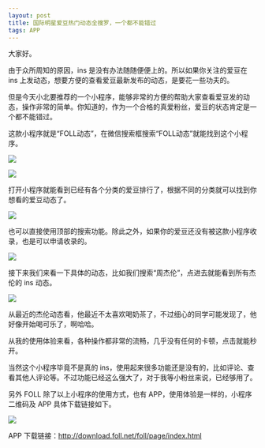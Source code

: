 ```yaml
---
layout: post
title: 国际明星爱豆热门动态全搜罗，一个都不能错过
tags: APP
---
```


大家好。

由于众所周知的原因，ins 是没有办法随随便便上的。所以如果你关注的爱豆在 ins 上发动态，想要方便的查看爱豆最新发布的动态，是要花一些功夫的。

但是今天小北要推荐的一个小程序，能够非常的方便的帮助大家查看爱豆发的动态，操作非常的简单。你知道的，作为一个合格的真爱粉丝，爱豆的状态肯定是一个都不能错过。

这款小程序就是“FOLL动态”，在微信搜索框搜索“FOLL动态”就能找到这个小程序。

![](https://raw.githubusercontent.com/ZhuPeng/pic/master/images/compress_Screenshot_20210322_224624_com.tencent.mm.jpg)

![](https://raw.githubusercontent.com/ZhuPeng/pic/master/images/compress_Screenshot_20210322_225552_com.tencent.mm.jpg)

打开小程序就能看到已经有各个分类的爱豆排行了，根据不同的分类就可以找到你想看的爱豆动态了。

![](https://raw.githubusercontent.com/ZhuPeng/pic/master/images/compress_Screenshot_20210322_224616_com.tencent.mm.jpg)

也可以直接使用顶部的搜索功能。除此之外，如果你的爱豆还没有被这款小程序收录，也是可以申请收录的。

![](https://raw.githubusercontent.com/ZhuPeng/pic/master/images/compress_Screenshot_20210322_230015_com.tencent.mm.jpg)

接下来我们来看一下具体的动态，比如我们搜索“周杰伦”，点进去就能看到所有杰伦的 ins 动态。

![](https://raw.githubusercontent.com/ZhuPeng/pic/master/images/compress_Screenshot_20210322_230138_com.tencent.mm.jpg)

从最近的杰伦动态看，他最近不太喜欢喝奶茶了，不过细心的同学可能发现了，他好像开始喝可乐了，啊哈哈。

从我的使用体验来看，各种操作都非常的流畅，几乎没有任何的卡顿，点击就能秒开。

当然这个小程序毕竟不是真的 ins，使用起来很多功能还是没有的，比如评论、查看其他人评论等。不过功能已经这么强大了，对于我等小粉丝来说，已经够用了。

另外 FOLL 除了以上小程序的使用方式，也有 APP，使用体验是一样的，小程序二维码及 APP 具体下载链接如下。

![](https://raw.githubusercontent.com/ZhuPeng/pic/master/images/compress_foll.qrcode.png)

APP 下载链接：http://download.foll.net/foll/page/index.html